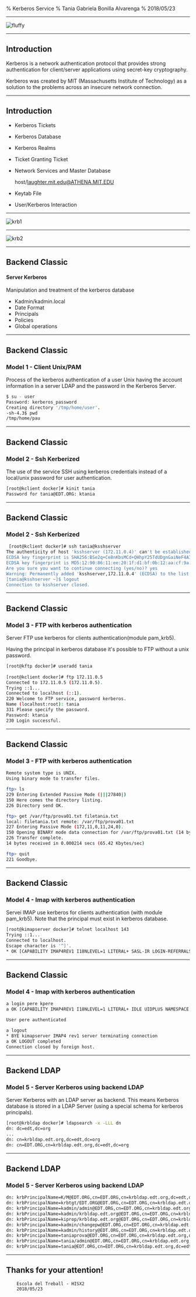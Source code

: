 % Kerberos Service
% Tania Gabriela Bonilla Alvarenga
% 2018/05/23

---

![fluffy](fluffyasleep.jpg)

---

## Introduction

Kerberos is a network authentication protocol that provides strong authentication for client/server applications using secret-key cryptography.

Kerberos was created by MIT (Massachusetts Institute of Technology) as a solution to the problems across an insecure network connection.

---

## Introduction

* Kerberos Tickets
* Kerberos Database
* Kerberos Realms
* Ticket Granting Ticket
* Network Services and Master Database

	host/laughter.mit.edu@ATHENA.MIT.EDU

* Keytab File
* User/Kerberos Interaction


---

![krb1](kerberos_1.gif)

---

![krb2](kerberos_2.png)

---

## Backend Classic

#### Server Kerberos

Manipulation and treatment of the kerberos database

* Kadmin/kadmin.local
* Date Format
* Principals
* Policies
* Global operations

---

## Backend Classic

### Model 1 - Client Unix/PAM

Process of the kerberos authentication of a user Unix having the account information in a server LDAP and the password in the Kerberos Server.

```bash
$ su - user
Password: kerberos_password
Creating directory '/tmp/home/user'.
-sh-4.3$ pwd
/tmp/home/pau
```

---

## Backend Classic

### Model 2 - Ssh Kerberized

The use of the service SSH using kerberos credentials instead of a local/unix password for user authentication.

```bash
[root@kclient docker]# kinit tania
Password for tania@EDT.ORG: ktania
```

---

## Backend Classic

### Model 2 - Ssh Kerberized

```bash
 [root@kclient docker]# ssh tania@ksshserver
The authenticity of host 'ksshserver (172.11.0.4)' can't be established.
ECDSA key fingerprint is SHA256:BSe2q+Ce8nKbsMCd+QHhpY25TdUDgnGaiNeF4AItyPA.
ECDSA key fingerprint is MD5:12:90:86:11:ee:20:1f:d1:bf:0b:12:aa:cf:9a:33:31.
Are you sure you want to continue connecting (yes/no)? yes
Warning: Permanently added 'ksshserver,172.11.0.4' (ECDSA) to the list of known hosts.
[tania@ksshserver ~]$ logout
Connection to ksshserver closed.
```

---

## Backend Classic

### Model 3 - FTP with kerberos authentication

Server FTP use kerberos for clients authentication(module pam_krb5).

Having the principal in kerberos database it's possible to FTP without a unix password.

```bash
[root@kftp docker]# useradd tania
 
[root@kclient docker]# ftp 172.11.0.5
Connected to 172.11.0.5 (172.11.0.5).
Trying ::1...
Connected to localhost (::1).
220 Welcome to FTP service, password kerberos.
Name (localhost:root): tania
331 Please specify the password.
Password: ktania
230 Login successful.
```

---

## Backend Classic

### Model 3 - FTP with kerberos authentication

```bash
Remote system type is UNIX.
Using binary mode to transfer files.

ftp> ls
229 Entering Extended Passive Mode (|||27840|)
150 Here comes the directory listing.
226 Directory send OK.

ftp> get /var/ftp/prova01.txt filetania.txt
local: filetania.txt remote: /var/ftp/prova01.txt
227 Entering Passive Mode (172,11,0,11,24,0).
150 Opening BINARY mode data connection for /var/ftp/prova01.txt (14 bytes).
226 Transfer complete.
14 bytes received in 0.000214 secs (65.42 Kbytes/sec)

ftp> quit
221 Goodbye.
```

---

## Backend Classic

### Model 4 - Imap with kerberos authentication

Servei IMAP use kerberos for clients authentication (with module pam_krb5).
Note that the principal must exist in kerberos database.

```bash
[root@kimapserver docker]# telnet localhost 143
Trying ::1...
Connected to localhost.
Escape character is '^]'.
* OK [CAPABILITY IMAP4REV1 I18NLEVEL=1 LITERAL+ SASL-IR LOGIN-REFERRALS STARTTLS] localhost IMAP4rev1 2007f.404 at Wed, 16 May 2018 09:47:02 +0000 (UTC)
```

---

## Backend Classic

### Model 4 - Imap with kerberos authentication

```bash
a login pere kpere
a OK [CAPABILITY IMAP4REV1 I18NLEVEL=1 LITERAL+ IDLE UIDPLUS NAMESPACE CHILDREN MAILBOX-REFERRALS BINARY UNSELECT ESEARCH WITHIN SCAN SORT THREAD=REFERENCES THREAD=ORDEREDSUBJECT MULTIAPPEND]

User pere authenticated

a logout
* BYE kimapserver IMAP4 rev1 server terminating connection
a OK LOGOUT completed
Connection closed by foreign host.
```


---

## Backend LDAP

### Model 5 - Server Kerberos using backend LDAP
	
Server Kerberos with an LDAP server as backend. This means Kerberos database is stored in a LDAP Server (using a special schema for kerberos principals).

```bash 
[root@krbldap docker]# ldapsearch -x -LLL dn
dn: dc=edt,dc=org
...
dn: cn=krbldap.edt.org,dc=edt,dc=org
dn: cn=EDT.ORG,cn=krbldap.edt.org,dc=edt,dc=org
```

---

## Backend LDAP

### Model 5 - Server Kerberos using backend LDAP

```bash
dn: krbPrincipalName=K/M@EDT.ORG,cn=EDT.ORG,cn=krbldap.edt.org,dc=edt,dc=org
dn: krbPrincipalName=krbtgt/EDT.ORG@EDT.ORG,cn=EDT.ORG,cn=krbldap.edt.org,dc=edt,dc=org
dn: krbPrincipalName=kadmin/admin@EDT.ORG,cn=EDT.ORG,cn=krbldap.edt.org,dc=edt,dc=org
dn: krbPrincipalName=kadmin/krbldap.edt.org@EDT.ORG,cn=EDT.ORG,cn=krbldap.edt.org,dc=edt,dc=org
dn: krbPrincipalName=kiprop/krbldap.edt.org@EDT.ORG,cn=EDT.ORG,cn=krbldap.edt.org,dc=edt,dc=org
dn: krbPrincipalName=kadmin/changepw@EDT.ORG,cn=EDT.ORG,cn=krbldap.edt.org,dc=edt,dc=org
dn: krbPrincipalName=kadmin/history@EDT.ORG,cn=EDT.ORG,cn=krbldap.edt.org,dc=edt,dc=org
dn: krbPrincipalName=taniaprova@EDT.ORG,cn=EDT.ORG,cn=krbldap.edt.org,dc=edt,dc=org
dn: krbPrincipalName=tania/admin@EDT.ORG,cn=EDT.ORG,cn=krbldap.edt.org,dc=edt,dc=org
dn: krbPrincipalName=tania@EDT.ORG,cn=EDT.ORG,cn=krbldap.edt.org,dc=edt,dc=org
```

---


## Thanks for your attention!

		Escola del Treball - HISX2
		2018/05/23
